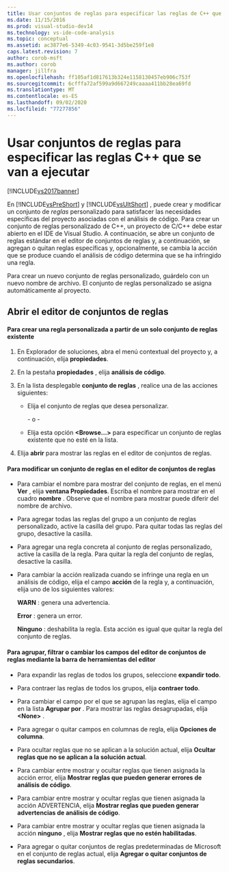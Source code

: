 ```yaml
---
title: Usar conjuntos de reglas para especificar las reglas de C++ que se van a ejecutar | Microsoft Docs
ms.date: 11/15/2016
ms.prod: visual-studio-dev14
ms.technology: vs-ide-code-analysis
ms.topic: conceptual
ms.assetid: ac3877e6-5349-4c03-9541-3d5be259f1e8
caps.latest.revision: 7
author: corob-msft
ms.author: corob
manager: jillfra
ms.openlocfilehash: ff105af1d817613b324e1158130457eb906c753f
ms.sourcegitcommit: 6cfffa72af599a9d667249caaaa411bb28ea69fd
ms.translationtype: MT
ms.contentlocale: es-ES
ms.lasthandoff: 09/02/2020
ms.locfileid: "77277856"
---
```

# <a name="using-rule-sets-to-specify-the-c-rules-to-run"></a>Usar conjuntos de reglas para especificar las reglas C++ que se van a ejecutar
[!INCLUDE[vs2017banner](../includes/vs2017banner.md)]

En [!INCLUDE[vsPreShort](../includes/vspreshort-md.md)] y [!INCLUDE[vsUltShort](../includes/vsultshort-md.md)] , puede crear y modificar un conjunto de *reglas* personalizado para satisfacer las necesidades específicas del proyecto asociadas con el análisis de código. Para crear un conjunto de reglas personalizado de C++, un proyecto de C/C++ debe estar abierto en el IDE de Visual Studio. A continuación, se abre un conjunto de reglas estándar en el editor de conjuntos de reglas y, a continuación, se agregan o quitan reglas específicas y, opcionalmente, se cambia la acción que se produce cuando el análisis de código determina que se ha infringido una regla.  
  
 Para crear un nuevo conjunto de reglas personalizado, guárdelo con un nuevo nombre de archivo. El conjunto de reglas personalizado se asigna automáticamente al proyecto.  
  
## <a name="opening-the-rule-set-editor"></a>Abrir el editor de conjuntos de reglas  
  
#### <a name="to-create-a-custom-rule-from-a-single-existing-rule-set"></a>Para crear una regla personalizada a partir de un solo conjunto de reglas existente  
  
1. En Explorador de soluciones, abra el menú contextual del proyecto y, a continuación, elija **propiedades**.  
  
2. En la pestaña **propiedades** , elija **análisis de código**.  
  
3. En la lista desplegable **conjunto de reglas** , realice una de las acciones siguientes:  
  
   - Elija el conjunto de reglas que desea personalizar.  
  
     \- o -  
  
   - Elija esta opción **\<Browse...>** para especificar un conjunto de reglas existente que no esté en la lista.  
  
4. Elija **abrir** para mostrar las reglas en el editor de conjuntos de reglas.  
  
#### <a name="to-modify-a-rule-set-in-the-rule-set-editor"></a>Para modificar un conjunto de reglas en el editor de conjuntos de reglas  
  
- Para cambiar el nombre para mostrar del conjunto de reglas, en el menú **Ver** , elija **ventana Propiedades**. Escriba el nombre para mostrar en el cuadro **nombre** . Observe que el nombre para mostrar puede diferir del nombre de archivo.  
  
- Para agregar todas las reglas del grupo a un conjunto de reglas personalizado, active la casilla del grupo. Para quitar todas las reglas del grupo, desactive la casilla.  
  
- Para agregar una regla concreta al conjunto de reglas personalizado, active la casilla de la regla. Para quitar la regla del conjunto de reglas, desactive la casilla.  
  
- Para cambiar la acción realizada cuando se infringe una regla en un análisis de código, elija el campo **acción** de la regla y, a continuación, elija uno de los siguientes valores:  
  
     **WARN** : genera una advertencia.  
  
     **Error** : genera un error.  
  
     **Ninguno** : deshabilita la regla. Esta acción es igual que quitar la regla del conjunto de reglas.  
  
#### <a name="to-group-filter-or-change-the-fields-in-the-rule-set-editor-by-using-the-rule-set-editor-toolbar"></a>Para agrupar, filtrar o cambiar los campos del editor de conjuntos de reglas mediante la barra de herramientas del editor  
  
- Para expandir las reglas de todos los grupos, seleccione **expandir todo**.  
  
- Para contraer las reglas de todos los grupos, elija **contraer todo**.  
  
- Para cambiar el campo por el que se agrupan las reglas, elija el campo en la lista **Agrupar por** . Para mostrar las reglas desagrupadas, elija **\<None>** .  
  
- Para agregar o quitar campos en columnas de regla, elija **Opciones de columna**.  
  
- Para ocultar reglas que no se aplican a la solución actual, elija **Ocultar reglas que no se aplican a la solución actual**.  
  
- Para cambiar entre mostrar y ocultar reglas que tienen asignada la acción error, elija **Mostrar reglas que pueden generar errores de análisis de código**.  
  
- Para cambiar entre mostrar y ocultar reglas que tienen asignada la acción ADVERTENCIA, elija **Mostrar reglas que pueden generar advertencias de análisis de código**.  
  
- Para cambiar entre mostrar y ocultar reglas que tienen asignada la acción **ninguno** , elija **Mostrar reglas que no estén habilitadas**.  
  
- Para agregar o quitar conjuntos de reglas predeterminadas de Microsoft en el conjunto de reglas actual, elija **Agregar o quitar conjuntos de reglas secundarios**.
